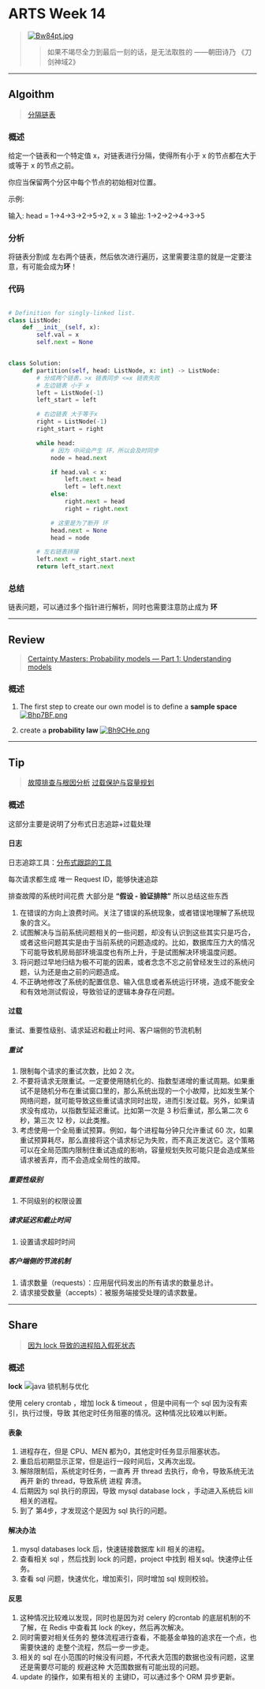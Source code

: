 # ARTS Week 14
>[![Bw84pt.jpg](https://s1.ax1x.com/2020/11/01/Bw84pt.jpg)](https://imgchr.com/i/Bw84pt)
>> 如果不竭尽全力到最后一刻的话，是无法取胜的 ——朝田诗乃 《刀剑神域2》

***
## Algoithm
>[分隔链表](https://leetcode-cn.com/problems/partition-list)

### 概述
给定一个链表和一个特定值 x，对链表进行分隔，使得所有小于 x 的节点都在大于或等于 x 的节点之前。

你应当保留两个分区中每个节点的初始相对位置。
 

示例:

输入: head = 1->4->3->2->5->2, x = 3
输出: 1->2->2->4->3->5

### 分析
将链表分割成 左右两个链表，然后依次进行遍历，这里需要注意的就是一定要注意，有可能会成为**环**！

### 代码

```python

# Definition for singly-linked list.
class ListNode:
    def __init__(self, x):
        self.val = x
        self.next = None


class Solution:
    def partition(self, head: ListNode, x: int) -> ListNode:
        # 分成两个链表，>x 链表同步 <=x 链表失败
        # 左边链表 小于 x
        left = ListNode(-1)
        left_start = left

        # 右边链表 大于等于x
        right = ListNode(-1)
        right_start = right

        while head:
            # 因为 中间会产生 环，所以会及时同步
            node = head.next

            if head.val < x:
                left.next = head
                left = left.next
            else:
                right.next = head
                right = right.next

            # 这里是为了断开 环
            head.next = None
            head = node

        # 左右链表拼接
        left.next = right_start.next
        return left_start.next

```

### 总结
链表问题，可以通过多个指针进行解析，同时也需要注意防止成为 **环**

***
## Review
>[Certainty Masters: Probability models — Part 1: Understanding models](https://javierpardo.medium.com/certainty-wizards-probability-models-part-1-understanding-models-d70511603c4c)

### 概述

1. The first step to create our own model is to define a **sample space** 
[![Bhp7BF.png](https://s1.ax1x.com/2020/11/06/Bhp7BF.png)](https://imgchr.com/i/Bhp7BF)

2. create a **probability law**
[![Bh9CHe.png](https://s1.ax1x.com/2020/11/06/Bh9CHe.png)](https://imgchr.com/i/Bh9CHe)


***
## Tip
>[故障排查与根因分析](https://time.geekbang.org/column/article/157416)
>[过载保护与容量规划](https://time.geekbang.org/column/article/159848)

### 概述
这部分主要是说明了分布式日志追踪+过载处理

#### 日志
日志追踪工具：[分布式跟踪的工具](https://opentracing.io/)

每次请求都生成 唯一 Request ID，能够快速追踪


排查故障的系统时间花费 大部分是 **“假设 - 验证排除”** 所以总结这些东西

1. 在错误的方向上浪费时间。关注了错误的系统现象，或者错误地理解了系统现象的含义。
2. 试图解决与当前系统问题相关的一些问题，却没有认识到这些其实只是巧合，或者这些问题其实是由于当前系统的问题造成的。比如，数据库压力大的情况下可能导致机房局部环境温度也有所上升，于是试图解决环境温度问题。
3. 将问题过早地归结为极不可能的因素，或者念念不忘之前曾经发生过的系统问题，认为还是由之前的问题造成。
4. 不正确地修改了系统的配置信息、输入信息或者系统运行环境，造成不能安全和有效地测试假设，导致验证的逻辑本身存在问题。


#### 过载
重试、重要性级别、请求延迟和截止时间、客户端侧的节流机制

##### 重试

1. 限制每个请求的重试次数，比如 2 次。
2. 不要将请求无限重试。一定要使用随机化的、指数型递增的重试周期。如果重试不是随机分布在重试窗口里的，那么系统出现的一个小故障，比如发生某个网络问题，就可能导致这些重试请求同时出现，进而引发过载。另外，如果请求没有成功，以指数型延迟重试。比如第一次是 3 秒后重试，那么第二次 6 秒，第三次 12 秒，以此类推。
3. 考虑使用一个全局重试预算。例如，每个进程每分钟只允许重试 60 次，如果重试预算耗尽，那么直接将这个请求标记为失败，而不真正发送它。这个策略可以在全局范围内限制住重试造成的影响，容量规划失败可能只是会造成某些请求被丢弃，而不会造成全局性的故障。

##### 重要性级别
1. 不同级别的权限设置

##### 请求延迟和截止时间
1. 设置请求超时时间

##### 客户端侧的节流机制
1. 请求数量（requests）：应用层代码发出的所有请求的数量总计。
2. 请求接受数量（accepts）：被服务端接受处理的请求数量。

***
## Share
>[因为 lock 导致的进程陷入假死状态](https://github.com/Carmenliukang/ARTS/blob/master/week14.md#share)

### 概述
**lock** ![java 锁机制与优化](https://blog.csdn.net/SumResort_LChaowei/article/details/72857921)

使用 celery crontab ，增加 lock & timeout ，但是中间有一个 sql 因为没有索引，执行过慢，导致 其他定时任务阻塞的情况。这种情况比较难以判断。


#### 表象
1. 进程存在，但是 CPU、MEN 都为0，其他定时任务显示阻塞状态。
2. 重启后初期显示正常，但是运行一段时间后，又再次出现。
3. 解除限制后，系统定时任务，一直再 开 thread 去执行，命令，导致系统无法再开 新的 thread，导致系统 进程 奔溃。
4. 后期因为 sql 执行的原因，导致 mysql database lock ，手动进入系统后 kill 相关的进程。
5. 到了 第4步，才发现这个是因为 sql 执行的问题。


#### 解决办法
1. mysql databases lock 后，快速链接数据库 kill 相关的进程。
2. 查看相关 sql ，然后找到 lock 的问题，project 中找到 相关sql。快速停止任务。
3. 查看 sql 问题，快速优化，增加索引，同时增加 sql 规则校验。

#### 反思
1. 这种情况比较难以发现，同时也是因为对 celery 的crontab 的底层机制的不了解，在 Redis 中查看其 lock 的key，然后再次解决。
2. 同时需要对相关任务的 整体流程进行查看，不能基金单独的追求在一个点，也需要快速的 走整个流程，然后一步一步走。
3. 相关的 sql 在小范围的时候没有问题，不代表大范围的数据也没有问题，这里还是需要尽可能的 规避这种 大范围数据有可能出现的问题。
4. update 的操作，如果有相关的 主键ID，可以通过多个 ORM 异步更新。

